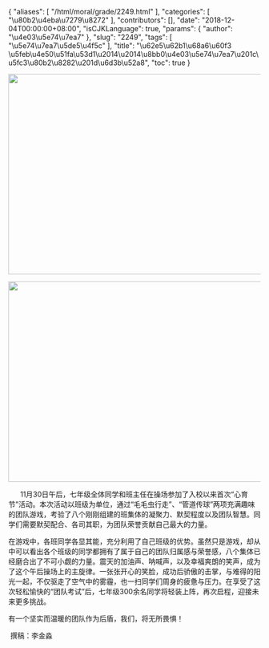 {
    "aliases": [
        "/html/moral/grade/2249.html"
    ],
    "categories": [
        "\u80b2\u4eba\u7279\u8272"
    ],
    "contributors": [],
    "date": "2018-12-04T00:00:00+08:00",
    "isCJKLanguage": true,
    "params": {
        "author": "\u4e03\u5e74\u7ea7"
    },
    "slug": "2249",
    "tags": [
        "\u5e74\u7ea7\u5de5\u4f5c"
    ],
    "title": "\u62e5\u62b1\u68a6\u60f3 \u5feb\u4e50\u51fa\u53d1\u2014\u2014\u8bb0\u4e03\u5e74\u7ea7\u201c\u5fc3\u80b2\u8282\u201d\u6d3b\u52a8",
    "toc": true
}


<img
    src="https://cdn.tfls.online/mirror/full/613abb7a6c4b109d9ad2686d6f7507b5ce14c892.jpg"
    style="display:block;margin-left:auto;margin-right:auto;"
    decoding="async"
    fetchpriority="auto"
    loading="lazy"
    height="400"
    width="600"
/>





<img
    src="https://cdn.tfls.online/mirror/full/aab8fa91c33da9fb55d090016a0aeb2761801c30.jpg"
    style="display:block;margin-left:auto;margin-right:auto;"
    decoding="async"
    fetchpriority="auto"
    loading="lazy"
    height="400"
    width="600"
/>




 




       11月30日午后，七年级全体同学和班主任在操场参加了入校以来首次“心育节”活动。本次活动以班级为单位，通过“毛毛虫行走”、“管道传球”两项充满趣味的团队游戏，考验了八个刚刚组建的班集体的凝聚力、默契程度以及团队智慧。同学们需要默契配合、各司其职，为团队荣誉贡献自己最大的力量。




在游戏中，各班同学各显其能，充分利用了自己班级的优势。虽然只是游戏，却从中可以看出各个班级的同学都拥有了属于自己的团队归属感与荣誉感，八个集体已经磨合出了不可小觑的力量。震天的加油声、呐喊声，以及幸福爽朗的笑声，成为了这个午后操场上的主旋律。一张张开心的笑脸，成功后骄傲的击掌，与难得的阳光一起，不仅驱走了空气中的雾霾，也一扫同学们周身的疲惫与压力。在享受了这次轻松愉快的“团队考试”后，七年级300余名同学将轻装上阵，再次启程，迎接未来更多挑战。




有一个坚实而温暖的团队作为后盾，我们，将无所畏惧！




 撰稿：李金淼




  






  








